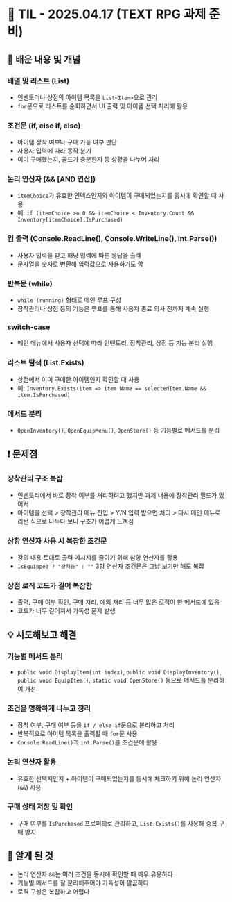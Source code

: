 # 📝 TIL - 2025.04.17 (TEXT RPG 과제 준비)

## 📌 배운 내용 및 개념

### 배열 및 리스트 (List<Item>)
- 인벤토리나 상점의 아이템 목록을 `List<Item>`으로 관리
- `for`문으로 리스트를 순회하면서 UI 출력 및 아이템 선택 처리에 활용

### 조건문 (if, else if, else)
- 아이템 장착 여부나 구매 가능 여부 판단
- 사용자 입력에 따라 동작 분기
- 이미 구매했는지, 골드가 충분한지 등 상황을 나누어 처리

### 논리 연산자 (&& [AND 연산])
- `itemChoice`가 유효한 인덱스인지와 아이템이 구매되었는지를 동시에 확인할 때 사용
- 예: `if (itemChoice >= 0 && itemChoice < Inventory.Count && Inventory[itemChoice].IsPurchased)`

### 입 출력 (Console.ReadLine(), Console.WriteLine(), int.Parse())
- 사용자 입력을 받고 해당 입력에 따른 응답을 출력
- 문자열을 숫자로 변환해 입력값으로 사용하기도 함

### 반복문 (while)
- `while (running)` 형태로 메인 루프 구성
- 장착관리나 상점 등의 기능은 루프를 통해 사용자 종료 의사 전까지 계속 실행

### switch-case
- 메인 메뉴에서 사용자 선택에 따라 인벤토리, 장착관리, 상점 등 기능 분리 실행

### 리스트 탐색 (List.Exists)
- 상점에서 이미 구매한 아이템인지 확인할 때 사용
- 예: `Inventory.Exists(item => item.Name == selectedItem.Name && item.IsPurchased)`

### 메서드 분리
- `OpenInventory()`, `OpenEquipMenu()`, `OpenStore()` 등 기능별로 메서드를 분리

## ❗ 문제점

### 장착관리 구조 복잡
- 인벤토리에서 바로 장착 여부를 처리하려고 했지만 과제 내용에 장착관리 필드가 있어서
- 아이템을 선택 > 장착관리 메뉴 진입 >  Y/N 입력 받으면 처리 > 다시 메인 메뉴로 리턴 식으로 나누다 보니 구조가 어렵게 느껴짐

### 삼항 연산자 사용 시 복잡한 조건문
- 강의 내용 토대로 출력 메시지를 줄이기 위해 삼항 연산자를 활용
- `IsEquipped ? "장착중" : ""` 3항 연산자 조건문은 그냥 보기만 해도 복잡

### 상점 로직 코드가 길어 복잡함
- 출력, 구매 여부 확인, 구매 처리, 예외 처리 등 너무 많은 로직이 한 메서드에 있음
- 코드가 너무 길어져서 가독성 문제 발생

## 💡 시도해보고 해결

### 기능별 메서드 분리
- `public void DisplayItem(int index)`, `public void DisplayInventory()`, `public void EquipItem()`, `static void OpenStore()` 등으로 메서드를 분리하여 개선

### 조건을 명확하게 나누고 정리
- 장착 여부, 구매 여부 등을 `if / else if`문으로 분리하고 처리
- 반복적으로 아이템 목록을 출력할 때 `for`문 사용
- `Console.ReadLine()`과 `int.Parse()`를 조건문에 활용

### 논리 연산자 활용
- 유효한 선택지인지 + 아이템이 구매되었는지를 동시에 체크하기 위해 논리 연산자(`&&`) 사용

### 구매 상태 저장 및 확인
- 구매 여부를 `IsPurchased` 프로퍼티로 관리하고, `List.Exists()`를 사용해 중복 구매 방지

## 🧠 알게 된 것

- 논리 연산자 `&&`는 여러 조건을 동시에 확인할 때 매우 유용하다
- 기능별 메서드를 잘 분리해주어야 가독성이 깔끔하다
- 로직 구성은 복잡하고 어렵다
